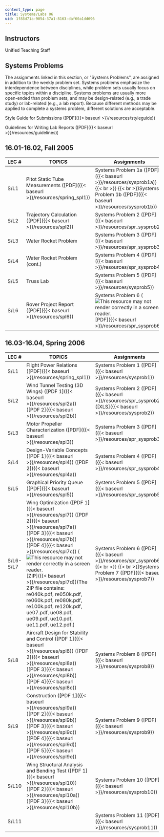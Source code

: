 ```yaml
---
content_type: page
title: Systems/Labs 06
uid: 1f88d71a-9054-37a1-8163-daf60a1dd696
---
```


Instructors
-----------

Unified Teaching Staff

Systems Problems
----------------

The assignments linked in this section, or "Systems Problems", are assigned in addition to the weekly problem set. Systems problems emphasize the interdependence between disciplines, while problem sets usually focus on specific topics within a discipline. Systems problems are usually more open-ended than problem sets, and may be design-related (e.g., a trade study) or lab-related (e.g., a lab report). Because different methods may be applied to complete a systems problem, different solutions are acceptable.

Style Guide for Submissions ([PDF]({{< baseurl >}}/resources/styleguide))

Guidelines for Writing Lab Reports ([PDF]({{< baseurl >}}/resources/guidelines))

16.01-16.02, Fall 2005
----------------------

| LEC # | TOPICS | Assignments |
| --- | --- | --- |
| S/L1 | Pitot Static Tube Measurements ([PDF]({{< baseurl >}}/resources/spring_spl1)) | Systems Problem 1a ([PDF]({{< baseurl >}}/resources/sysprob1a))  {{< br >}}  {{< br >}}Systems Problem 1b ([PDF]({{< baseurl >}}/resources/sysprob1b)) |
| S/L2 | Trajectory Calculation ([PDF]({{< baseurl >}}/resources/spl2)) | Systems Problem 2 ([PDF]({{< baseurl >}}/resources/spr_sysprob2)) |
| S/L3 | Water Rocket Problem | Systems Problem 3 ([PDF]({{< baseurl >}}/resources/spr_sysprob3)) |
| S/L4 | Water Rocket Problem (cont.) | Systems Problem 4 ([PDF]({{< baseurl >}}/resources/spr_sysprob4)) |
| S/L5 | Truss Lab | Systems Problem 5 ([PDF]({{< baseurl >}}/resources/sysprob5)) |
| S/L6 | Rover Project Report ([PDF]({{< baseurl >}}/resources/spl6)) | Systems Problem 6 (![This resource may not render correctly in a screen reader.](/images/inacessible.gif)[PDF]({{< baseurl >}}/resources/spr_sysprob6)) 

16.03-16.04, Spring 2006
------------------------

| LEC # | TOPICS | Assignments |
| --- | --- | --- |
| S/L1 | Flight Power Relations ([PDF]({{< baseurl >}}/resources/spring_spl1)) | Systems Problem 1 ([PDF]({{< baseurl >}}/resources/sysprob1)) |
| S/L2 | Wind Tunnel Testing (3D Wings) ([PDF 1]({{< baseurl >}}/resources/spl2a)) ([PDF 2]({{< baseurl >}}/resources/spl2b)) | Systems Problem 2 ([PDF]({{< baseurl >}}/resources/spr_sysprob2)) ([XLS]({{< baseurl >}}/resources/sysprob2)) |
| S/L3 | Motor Propeller Characterization ([PDF]({{< baseurl >}}/resources/spl3)) | Systems Problem 3 ([PDF]({{< baseurl >}}/resources/spr_sysprob3)) |
| S/L4 | Design-Variable Concepts ([PDF 1]({{< baseurl >}}/resources/spl4)) ([PDF 2]({{< baseurl >}}/resources/spl4a)) | Systems Problem 4 ([PDF]({{< baseurl >}}/resources/spr_sysprob4)) |
| S/L5 | Graphical Priority Queue ([PDF]({{< baseurl >}}/resources/spl5)) | Systems Problem 5 ([PDF]({{< baseurl >}}/resources/spr_sysprob5)) |
| S/L6-S/L7 | Wing Optimization ([PDF 1]({{< baseurl >}}/resources/spl7)) ([PDF 2]({{< baseurl >}}/resources/spl7a)) ([PDF 3]({{< baseurl >}}/resources/spl7b)) ([PDF 4]({{< baseurl >}}/resources/spl7c)) (![This resource may not render correctly in a screen reader.](/images/inacessible.gif) [ZIP]({{< baseurl >}}/resources/spl7d))(The ZIP file contains: re040k.pdf, re050k.pdf, re060k.pdf, re080k.pdf, re100k.pdf, re120k.pdf, ue07.pdf, ue08.pdf, ue09.pdf, ue10.pdf, ue11.pdf, ue12.pdf.) | Systems Problem 6 ([PDF]({{< baseurl >}}/resources/spr_sysprob6))  {{< br >}}  {{< br >}}Systems Problem 7 ([PDF]({{< baseurl >}}/resources/sysprob7)) |
| S/L8 | Aircraft Design for Stability and Control ([PDF 1]({{< baseurl >}}/resources/spl8)) ([PDF 2]({{< baseurl >}}/resources/spl8a)) ([PDF 3]({{< baseurl >}}/resources/spl8b)) ([PDF 4]({{< baseurl >}}/resources/spl8c)) | Systems Problem 8 ([PDF]({{< baseurl >}}/resources/sysprob8)) |
| S/L9 | Construction ([PDF 1]({{< baseurl >}}/resources/spl9a)) ([PDF 2]({{< baseurl >}}/resources/spl9b)) ([PDF 3]({{< baseurl >}}/resources/spl9c)) ([PDF 4]({{< baseurl >}}/resources/spl9d)) ([PDF 5]({{< baseurl >}}/resources/spl9e)) | Systems Problem 9 ([PDF]({{< baseurl >}}/resources/sysprob9)) |
| S/L10 | Wing Structural Analysis and Bending Test ([PDF 1]({{< baseurl >}}/resources/spl10)) ([PDF 2]({{< baseurl >}}/resources/spl10a)) ([PDF 3]({{< baseurl >}}/resources/spl10b)) | Systems Problem 10 ([PDF]({{< baseurl >}}/resources/sysprob10)) |
| S/L11 | &nbsp; | Systems Problem 11 ([PDF]({{< baseurl >}}/resources/sysprob11))